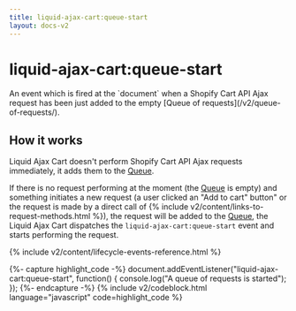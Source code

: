 ```yaml
---
title: liquid-ajax-cart:queue-start
layout: docs-v2
---
```


# liquid-ajax-cart:queue-start

<p class="lead" markdown="1">
An event which is fired at the `document` when a Shopify Cart API Ajax request 
has been just added to the empty [Queue of requests](/v2/queue-of-requests/).
</p>

## How it works

Liquid Ajax Cart doesn't perform Shopify Cart API Ajax requests immediately, it adds them to the [Queue](/v2/queue-of-requests/).

If there is no request performing at the moment (the [Queue](/v2/queue-of-requests/) is empty)
and something initiates a new request (a user clicked an "Add to cart" button"
or the request is made by a direct call of {% include v2/content/links-to-request-methods.html %}), 
the request will be added to the [Queue](/v2/queue-of-requests/), the Liquid Ajax Cart dispatches the 
`liquid-ajax-cart:queue-start` event and starts performing the request.

{% include v2/content/lifecycle-events-reference.html %}

{%- capture highlight_code -%}
document.addEventListener("liquid-ajax-cart:queue-start", function() {
  console.log("A queue of requests is started");
});
{%- endcapture -%}
{% include v2/codeblock.html language="javascript" code=highlight_code %}

